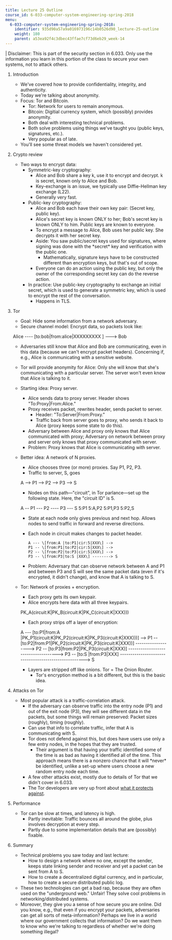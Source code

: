 ```yaml
---
title: Lecture 25 Outline
course_id: 6-033-computer-system-engineering-spring-2018
menu:
  6-033-computer-system-engineering-spring-2018:
    identifier: 935d90a57a9a016973196c14b0526d90_lecture-25-outline
    weight: 180
    parent: a53ea92f4c3dbec43ffae7cf73d6eb29_week-14
---
```

| Disclaimer: This is part of the security section in 6.033. Only use the information you learn in this portion of the class to secure your own systems, not to attack others. 

1.  Introduction
    *   We've covered how to provide confidentiality, integrity, and authenticity.
    *   Today we're talking about anonymity.
    *   Focus: Tor and Bitcoin.
        *   Tor: Network for users to remain anonymous.
        *   Bitcoin: Digitial currency system, which (possibly) provides anonymity.
        *   Both deal with interesting technical problems.
        *   Both solve problems using things we've taught you (public keys, signatures, etc.).
        *   Very popular as of late.
    *   You'll see some threat models we haven't considered yet.
2.  Crypto review
    *   Two ways to encrypt data:
        *   Symmetric-key cryptography:
            *   Alice and Bob share a key k, use it to encrypt and decrypt. k is secret, known only to Alice and Bob.
            *   Key-exchange is an issue, we typically use Diffie-Hellman key exchange (L22).
            *   Generally very fast.
        *   Public-key cryptography:
            *   Alice and Bob each have their own key pair: (Secret key, public key).
            *   Alice's secret key is known ONLY to her; Bob's secret key is known ONLY to him. Public keys are known to everyone.
            *   To encrypt a message to Alice, Bob uses her public key. She decrypts it with her secret key.
            *   Aside: You saw public/secret keys used for signatures, where signing was done with the \*secret\* key and verification with the public one.
                *   Mathematically, signature keys have to be constructed different than encryption keys, but that's out of scope.
            *   Everyone can do an action using the public key, but only the owner of the corresponding secret key can do the reverse action.
        *   In practice: Use public-key cryptography to exchange an initial secret, which is used to generate a symmetric key, which is used to encrypt the rest of the conversation.
            *   Happens in TLS.
3.  Tor
    *   Goal: Hide some information from a network adversary.
    *   Secure channel model: Encrypt data, so packets look like:
    
     Alice ---- \[to:bob|from:alice|XXXXXXXXX \] ---> Bob 
    
    *   Adversaries still know that Alice and Bob are communicating, even in this data (because we can't encrypt packet headers). Concerning if, e.g., Alice is communicating with a sensitive website.
    *   Tor will provide anonymity for Alice: Only she will know that she's communicating with a particular server. The server won't even know that Alice is talking to it.
    *   Starting idea: Proxy server.
        *   Alice sends data to proxy server. Header shows "To:Proxy|From:Alice."
        *   Proxy receives packet, rewrites header, sends packet to server.
            *   Header: "To:Server|From:Proxy."
            *   Traffic back from server goes to proxy, who sends it back to Alice (proxy keeps some state to do this).
        *   Adversary between Alice and proxy only knows that Alice communicated with proxy; Adversary on network between proxy and server only knows that proxy communicated with server.
        *   Problem: Proxy knows that Alice is communicating with server.
    *   Better idea: A network of N proxies.
        *   Alice chooses three (or more) proxies. Say P1, P2, P3.
        *   Traffic to server, S, goes
        
        A --> P1 --> P2 --> P3 --> S
        
        *   Nodes on this path—"circuit", in Tor parlance—set up the following state. Here, the "circuit ID" is 5.
        
        A -- P1 --- P2 ---- P3 --- S
        5:P1 5:A,P2 5:P1,P3 5:P2,S
        
        *   State at each node only gives previous and next hop. Allows nodes to send traffic in forward and reverse directions.
        *   Each node in circuit makes changes to packet header.
            
                A --- \[from:A |to:P1|cir:5|XXX\] -->
                P1 -- \[from:P1|to:P2|cir:5|XXX\] -->
                P2 -- \[from:P2|to:P3|cir:5|XXX\] -->
                P3 -- \[from:P3|to:S |XXX\] --------> S
            
        *   Problem: Adversary that can observe network between A and P1 and between P3 and S will see the same packet data (even if it's encrypted, it didn't change), and know that A is talking to S.
    *   Tor: Network of proxies + encryption.
        *   Each proxy gets its own keypair.
        *   Alice encrypts here data with all three keypairs.
        
        PK\_A(circuit:K|PK\_B(circuit:K|PK\_C(circuit:K|XXX)))
        
        *   Each proxy strips off a layer of encryption:
        
        A --- \[to:P1|from:A |PK\_P1(circuit:K|PK\_P2(circuit:K|PK\_P3(circuit:K|XXX)))\] -->
        P1 -- \[to:P2|from:P1|PK\_P2(circuit:K|PK\_P3(circuit:K|XXX))\] ------------------->
        P2 -- \[to:P3|from:P2|PK\_P3(circuit:K|XXX)\] ------------------------------------>
        P3 -- \[to:S |from:P3|XXX\] -----------------------------------------------------> S
        
        *   Layers are stripped off like onions. Tor = The Onion Router.
            *   Tor's encryption method is a bit different, but this is the basic idea.
4.  Attacks on Tor
    *   Most popular attack is a traffic-correlation attack.
        *   If the adversary can observe traffic into the entry node (P1) and out of the exit node (P3), they will see different data in the packets, but some things will remain preserved: Packet sizes (roughly), timing (roughly).
        *   Can use that info to correlate traffic, infer that A is communicating with S.
        *   Tor does not defend against this, but does have users use only a few entry nodes, in the hopes that they are trusted.
            *   Their argument is that having your traffic identified some of the time is as bad as having it identified all of the time. This approach means there is a nonzero chance that it will \*never\* be identified, unlike a set-up where users choose a new random entry node each time.
        *   A few other attacks exist, mostly due to details of Tor that we didn't cover in 6.033.
        *   The Tor developers are very up front about [what it protects against](https://www.torproject.org/docs/faq.html.en).
5.  Performance
    *   Tor can be slow at times, and latency is high.
        *   Partly inevitable: Traffic bounces all around the globe, plus involves decryption at every step.
        *   Partly due to some implementation details that are (possibly) fixable.
6.  Summary
    *   Technical problems you saw today and last lecture:
        *   How to design a network where no one, except the sender, keeps state linking sender and receiver and yet a packet can be sent from A to S.
        *   How to create a decentralized digital currency, and in particular, how to create a secure distributed public log.
    *   These two technologies can get a bad rap, because they are often used on the "underground web." Unfair! They solve cool problems in networking/distributed systems.
    *   Moreover, they give you a sense of how secure you are online. Did you know, e.g., that even if you encrypt your packets, adversaries can get all sorts of meta-information? Perhaps we live in a world where our government collects that information? Do we want them to know who we're talking to regardless of whether we're doing something illegal?